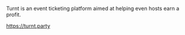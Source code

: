 Turnt is an event ticketing platform aimed at helping even hosts earn a profit.

https://turnt.party
